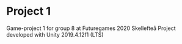 # Project 1

Game-project 1 for group 8 at Futuregames 2020 Skellefteå
Project developed with Unity 2019.4.12f1 (LTS)
